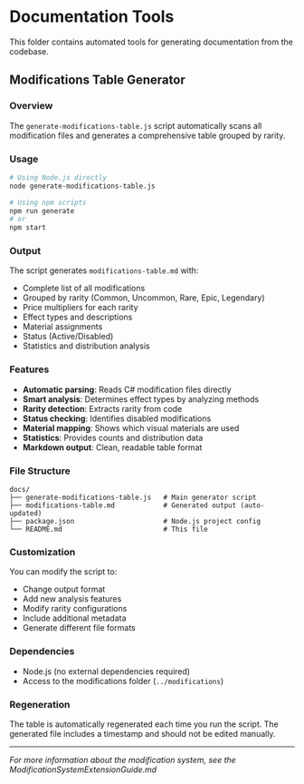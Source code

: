 # Documentation Tools

This folder contains automated tools for generating documentation from the codebase.

## Modifications Table Generator

### Overview
The `generate-modifications-table.js` script automatically scans all modification files and generates a comprehensive table grouped by rarity.

### Usage

```bash
# Using Node.js directly
node generate-modifications-table.js

# Using npm scripts
npm run generate
# or
npm start
```

### Output
The script generates `modifications-table.md` with:
- Complete list of all modifications
- Grouped by rarity (Common, Uncommon, Rare, Epic, Legendary)
- Price multipliers for each rarity
- Effect types and descriptions
- Material assignments
- Status (Active/Disabled)
- Statistics and distribution analysis

### Features
- **Automatic parsing**: Reads C# modification files directly
- **Smart analysis**: Determines effect types by analyzing methods
- **Rarity detection**: Extracts rarity from code
- **Status checking**: Identifies disabled modifications
- **Material mapping**: Shows which visual materials are used
- **Statistics**: Provides counts and distribution data
- **Markdown output**: Clean, readable table format

### File Structure
```
docs/
├── generate-modifications-table.js   # Main generator script
├── modifications-table.md            # Generated output (auto-updated)
├── package.json                      # Node.js project config
└── README.md                         # This file
```

### Customization
You can modify the script to:
- Change output format
- Add new analysis features
- Modify rarity configurations
- Include additional metadata
- Generate different file formats

### Dependencies
- Node.js (no external dependencies required)
- Access to the modifications folder (`../modifications`)

### Regeneration
The table is automatically regenerated each time you run the script. The generated file includes a timestamp and should not be edited manually.

---

*For more information about the modification system, see the ModificationSystemExtensionGuide.md*
